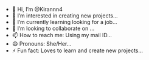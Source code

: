 - 👋 Hi, I’m @Kirannn4
- 👀 I’m interested in creating new projects...
- 🌱 I’m currently learning looking for a job...
- 💞️ I’m looking to collaborate on ...
- 📫 How to reach me: Using my mail ID...
- 😄 Pronouns: She/Her...
- ⚡ Fun fact: Loves to learn and create new projects...

<!---
Kirannn4/Kirannn4 is a ✨ special ✨ repository because its `README.md` (this file) appears on your GitHub profile.
You can click the Preview link to take a look at your changes.
--->
